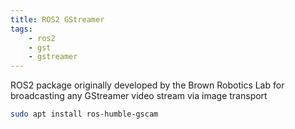 ```yaml
---
title: ROS2 GStreamer
tags:
    - ros2
    - gst
    - gstreamer
---
```


ROS2 package originally developed by the Brown Robotics Lab for broadcasting any GStreamer video stream via image transport

```bash title="install"
sudo apt install ros-humble-gscam
```